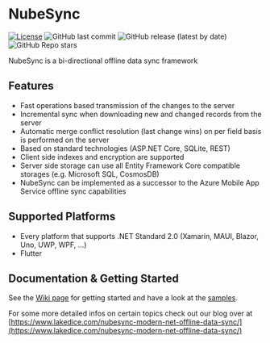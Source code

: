 # NubeSync
[![License](https://img.shields.io/badge/License-MIT-green.svg)](https://github.com/stefffdev/NubeSync/blob/master/LICENSE)
![GitHub last commit](https://img.shields.io/github/last-commit/stefffdev/NubeSync)
![GitHub release (latest by date)](https://img.shields.io/github/v/release/stefffdev/NubeSync)
![GitHub Repo stars](https://img.shields.io/github/stars/stefffdev/NubeSync)

NubeSync is a bi-directional offline data sync framework

## Features
* Fast operations based transmission of the changes to the server
* Incremental sync when downloading new and changed records from the server
* Automatic merge conflict resolution (last change wins) on per field basis is performed on the server
* Based on standard technologies (ASP.NET Core, SQLite, REST)
* Client side indexes and encryption are supported 
* Server side storage can use all Entity Framework Core compatible storages (e.g. Microsoft SQL, CosmosDB)
* NubeSync can be implemented as a successor to the Azure Mobile App Service offline sync capabilities

## Supported Platforms
* Every platform that supports .NET Standard 2.0 (Xamarin, MAUI, Blazor, Uno, UWP, WPF, ...)
* Flutter

## Documentation & Getting Started
See the [Wiki page](https://github.com/stefffdev/NubeSync/wiki) for getting started and have a look at the [samples](https://github.com/stefffdev/NubeSync/tree/master/samples).

For some more detailed infos on certain topics check out our blog over at  [https://www.lakedice.com/nubesync-modern-net-offline-data-sync/](https://www.lakedice.com/nubesync-modern-net-offline-data-sync/)
